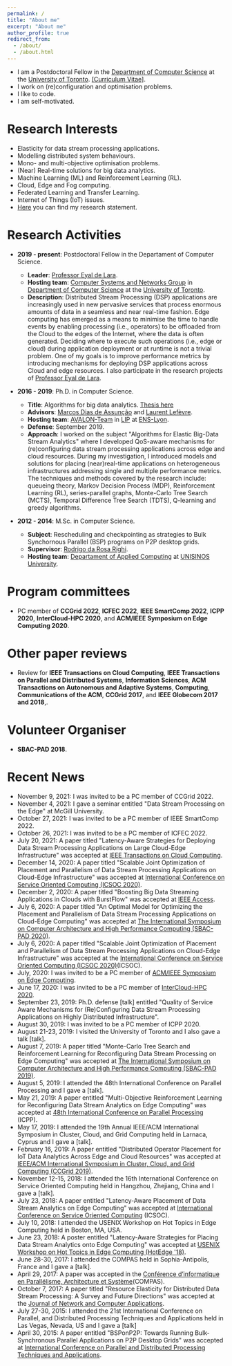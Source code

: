 ```yaml
---
permalink: /
title: "About me"
excerpt: "About me"
author_profile: true
redirect_from: 
  - /about/
  - /about.html
---
```


* I am a Postdoctoral Fellow in the [Department of Computer Science](http://www.cs.toronto.edu/) at the [University of Toronto](http://www.toronto.edu/). [[Curriculum Vitae]](http://aveith.github.io/files/AlexandreVeith-CV.pdf).
* I work on (re)configuration and optimisation problems.
* I like to code.
* I am self-motivated.

# Research Interests
* Elasticity for data stream processing applications.
* Modelling distributed system behaviours.
* Mono- and multi-objective optimisation problems.
* (Near) Real-time solutions for big data analytics.
* Machine Learning (ML) and Reinforcement Learning (RL).
* Cloud, Edge and Fog computing.
* Federated Learning and Transfer Learning.
* Internet of Things (IoT) issues.
* [Here](http://aveith.github.io/files/research_statement.pdf) you can find my research statement.

# Research Activities
* **2019 - present**: Postdoctoral Fellow in the Departament of Computer Science.
  * **Leader**: [Professor Eyal de Lara](http://www.cs.toronto.edu/~delara/).
  * **Hosting team**: [Computer Systems and Networks Group](http://csng.cs.toronto.edu/) in [Department of Computer Science](http://www.cs.toronto.edu/) at the [University of Toronto](http://www.toronto.edu/).
  * **Description**: Distributed Stream Processing (DSP) applications are increasingly used in new pervasive services that process enormous amounts of data in a seamless and near real-time fashion. Edge computing has emerged as a means to minimise the time to handle events by enabling processing (i.e., operators) to be offloaded from the Cloud to the edges of the Internet, where the data is often generated. Deciding where to execute such operations (i.e., edge or cloud) during application deployment or at runtime is not a trivial problem. One of my goals is to improve performance metrics by introducing mechanisms for deploying DSP applications across Cloud and edge resources. I also participate in the research projects of [Professor Eyal de Lara](http://www.cs.toronto.edu/~delara/).
 

* **2016 - 2019**: Ph.D. in Computer Science.
  * **Title**: Algorithms for big data analytics. [Thesis here](http://aveith.github.io/files/thesis.pdf)
  * **Advisors**: [Marcos Dias de Assunção](http://www.marcosassuncao.me/) and [Laurent Lefèvre](https://perso.ens-lyon.fr/laurent.lefevre/).
  * **Hosting team**: [AVALON-Team](https://avalon.ens-lyon.fr/) in [LIP](http://www.ens-lyon.fr/LIP/) at [ENS-Lyon](http://www.ens-lyon.fr/).
  * **Defense**: September 2019.
  * **Approach**: I worked on the subject "Algorithms for Elastic Big-Data Stream Analytics" where I developed QoS-aware mechanisms for (re)configuring data stream processing applications across edge and cloud resources. During my investigation, I introduced models and solutions for placing (near)real-time applications on heterogeneous infrastructures addressing single and multiple performance metrics. The techniques and methods covered by the research include: queueing theory, Markov Decision Process (MDP), Reinforcement Learning (RL), series-parallel graphs, Monte-Carlo Tree Search (MCTS), Temporal Difference Tree Search (TDTS), Q-learning and greedy algorithms.

* **2012 - 2014**: M.Sc. in Computer Science. 
  * **Subject**: Rescheduling and checkpointing as strategies to Bulk Synchornous Parallel (BSP) programs on P2P desktop grids.
  * **Supervisor**: [Rodrigo da Rosa Righi](http://buscatextual.cnpq.br/buscatextual/visualizacv.do?id=K4705414D4).
  * **Hosting team**: [Departament of Applied Computing](http://www.unisinos.br/global/en/prospective-student/graduate/applied-computing) at [UNISINOS University](http://www.unisinos.br/global/en).

# Program committees
* PC member of **CCGrid 2022**, **ICFEC 2022**, **IEEE SmartComp 2022**, **ICPP 2020**, **InterCloud-HPC 2020**, and **ACM/IEEE Symposium on Edge Computing 2020**.

# Other paper reviews
* Review for **IEEE Transactions on Cloud Computing**, **IEEE Transactions on Parallel and Distributed Systems**, **Information Sciences**, **ACM Transactions on Autonomous and Adaptive Systems**, **Computing**, **Communications of the ACM**, **CCGrid 2017**, and **IEEE Globecom 2017 and 2018**,.

# Volunteer Organiser
* **SBAC-PAD 2018**.

# Recent News
* November 9, 2021: I was invited to be a PC member of CCGrid 2022.
* November 4, 2021: I gave a seminar entitled "Data Stream Processing on the Edge" at McGill University.
* October 27, 2021: I was invited to be a PC member of IEEE SmartComp 2022.
* October 26, 2021: I was invited to be a PC member of ICFEC 2022.
* July 20, 2021: A paper titled "Latency-Aware Strategies for Deploying Data Stream Processing Applications on Large Cloud-Edge Infrastructure" was accepted at [IEEE Transactions on Cloud Computing](https://ieeexplore.ieee.org/xpl/RecentIssue.jsp?punumber=6245519).
* December 14, 2020: A paper titled "Scalable Joint Optimization of Placement and Parallelism of Data Stream Processing Applications on Cloud-Edge Infrastructure" was accepted at [International Conference on Service Oriented Computing (ICSOC 2020)](http://www.icsoc.org/).
* December 2, 2020: A paper titled "Boosting Big Data Streaming Applications in Clouds with BurstFlow" was accepted at [IEEE Access](https://ieeeaccess.ieee.org/).
* July 6, 2020: A paper titled "An Optimal Model for Optimizing the Placement and Parallelism of Data Stream Processing Applications on Cloud-Edge Computing" was accepted at [The International Symposium on Computer Architecture and High Performance Computing (SBAC-PAD 2020)](https://sbac2020.dcc.fc.up.pt/).
* July 6, 2020: A paper titled "Scalable Joint Optimization of Placement and Parallelism of Data Stream Processing Applications on Cloud-Edge Infrastructure" was accepted at the [International Conference on Service Oriented Computing (ICSOC 2020)](http://www.icsoc.org/)(ICSOC).
* July, 2020: I was invited to be a PC member of [ACM/IEEE Symposium on Edge Computing](https://acm-ieee-sec.org/2020/).
* June 17, 2020: I was invited to be a PC member of [InterCloud-HPC 2020](http://conf.cisedu.info/rp/hpcs20/2-conference/symposia-hpcs2020/symp01-intercloudhpc).
* September 23, 2019: Ph.D. defense [talk] entitled "Quality of Service Aware Mechanisms for (Re)Configuring Data Stream Processing Applications on Highly Distributed Infrastructure".
* August 30, 2019: I was invited to be a PC member of ICPP 2020.
* August 21-23, 2019: I visited the University of Toronto and I also gave a talk [talk].
* August 7, 2019: A paper titled "Monte-Carlo Tree Search and Reinforcement Learning for Reconfiguring Data Stream Processing on Edge Computing" was accepted at [The International Symposium on Computer Architecture and High Performance Computing (SBAC-PAD 2019)](http://sbac-pad.facom.ufms.br/).
* August 5, 2019: I attended the 48th International Conference on Parallel Processing and I gave a [talk].
* May 21, 2019: A paper entitled "Multi-Objective Reinforcement Learning for Reconfiguring Data Stream Analytics on Edge Computing" was accepted at [48th International Conference on Parallel Processing](https://www.hpcs.cs.tsukuba.ac.jp/icpp2019/) (ICPP).
* May 17, 2019: I attended the 19th Annual IEEE/ACM International Symposium in Cluster, Cloud, and Grid Computing held in Larnaca, Cyprus and I gave a [talk].
* February 16, 2019: A paper entitled "Distributed Operator Placement for IoT Data Analytics Across Edge and Cloud Resources" was accepted at [IEEE/ACM International Symposium in Cluster, Cloud, and Grid Computing (CCGrid 2019)](https://ieeexplore.ieee.org/document/8752924).
* November 12-15, 2018: I attended the 16th International Conference on Service Oriented Computing held in Hangzhou, Zhejiang, China and I gave a [talk].
* July 23, 2018: A paper entitled "Latency-Aware Placement of Data Stream Analytics on Edge Computing" was accepted at [International Conference on Service Oriented Computing](http://www.icsoc.org/) (ICSOC).
* July 10, 2018: I attended the USENIX Workshop on Hot Topics in Edge Computing held in Boston, MA, USA.
* June 23, 2018: A poster entitled "Latency-Aware Strategies for Placing Data Stream Analytics onto Edge Computing" was accepted at [USENIX Workshop on Hot Topics in Edge Computing (HotEdge '18)](https://www.usenix.org/conference/hotedge18).
* June 28-30, 2017: I attended the COMPAS held in Sophia-Antipolis, France and I gave a [talk].
* April 29, 2017: A paper was accepted in the [Conférence d’informatique en Parallélisme, Architecture et Système](https://compas2017.sciencesconf.org/)(COMPAS).
* October 7, 2017: A paper titled "Resource Elasticity for Distributed Data Stream Processing: A Survey and Future Directions" was accepted at the [Journal of Network and Computer Applications](https://www.journals.elsevier.com/journal-of-network-and-computer-applications).
* July 27-30, 2015: I attended the 21st International Conference on Parallel, and Distributed Processing Techniques and Applications held in Las Vegas, Nevada, US and I gave a [talk]
* April 30, 2015: A paper entitled "BSPonP2P: Towards Running Bulk-Synchronous Parallel Applications on P2P Desktop Grids" was accepted at [International Conference on Parallel and Distributed Processing Techniques and Applications](http://www.worldacademyofscience.org/worldcomp15/ws/conferences/pdpta15).


